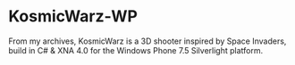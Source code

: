 # KosmicWarz-WP
From my archives, KosmicWarz is a 3D shooter inspired by Space Invaders, build in C# &amp; XNA 4.0 for the Windows Phone 7.5 Silverlight platform.
